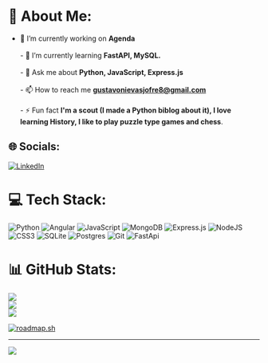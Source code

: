 # 💫 About Me:
- 🔭 I’m currently working on **Agenda**<br><br>- 🌱 I’m currently learning **FastAPI, MySQL.**<br><br>- 💬 Ask me about **Python, JavaScript, Express.js**<br><br>- 📫 How to reach me **gustavonievasjofre8@gmail.com**<br><br>- ⚡ Fun fact **I'm a scout (I made a Python biblog about it), I love learning History, I like to play puzzle type games and chess**.


## 🌐 Socials:
[![LinkedIn](https://custom-icon-badges.demolab.com/badge/LinkedIn-0A66C2?logo=linkedin-white&logoColor=fff)](https://linkedin.com/in/nievas-gustavo)

# 💻 Tech Stack:
![Python](https://img.shields.io/badge/python-3670A0?style=for-the-badge&logo=python&logoColor=ffdd54) ![Angular](https://img.shields.io/badge/angular-%23DD0031.svg?style=for-the-badge&logo=angular&logoColor=white) ![JavaScript](https://img.shields.io/badge/javascript-%23323330.svg?style=for-the-badge&logo=javascript&logoColor=%23F7DF1E) ![MongoDB](https://img.shields.io/badge/MongoDB-%234ea94b.svg?style=for-the-badge&logo=mongodb&logoColor=white) ![Express.js](https://img.shields.io/badge/express.js-%23404d59.svg?style=for-the-badge&logo=express&logoColor=%2361DAFB) ![NodeJS](https://img.shields.io/badge/node.js-6DA55F?style=for-the-badge&logo=node.js&logoColor=white) ![CSS3](https://img.shields.io/badge/css3-%231572B6.svg?style=for-the-badge&logo=css3&logoColor=white) ![SQLite](https://img.shields.io/badge/sqlite-%2307405e.svg?style=for-the-badge&logo=sqlite&logoColor=white) ![Postgres](https://img.shields.io/badge/postgres-%23316192.svg?style=for-the-badge&logo=postgresql&logoColor=white) ![Git](https://img.shields.io/badge/git-%23F05033.svg?style=for-the-badge&logo=git&logoColor=white) ![FastApi](https://img.shields.io/badge/FastAPI-005571?style=for-the-badge&logo=fastapi) 
# 📊 GitHub Stats:
![](https://github-readme-stats.vercel.app/api?username=NievasGustavo&theme=blue-green&hide_border=false&include_all_commits=true&count_private=false)<br/>
![](https://github-readme-streak-stats.herokuapp.com/?user=NievasGustavo&theme=blue-green&hide_border=false)<br/>
![](https://github-readme-stats.vercel.app/api/top-langs/?username=NievasGustavo&theme=blue-green&hide_border=false&include_all_commits=true&count_private=false&layout=compact)

[![roadmap.sh](https://roadmap.sh/card/tall/678d017798c00f7117395d27?variant=dark&roadmaps=backend)](https://roadmap.sh)

---
[![](https://visitcount.itsvg.in/api?id=NievasGustavo&icon=8&color=3)](https://visitcount.itsvg.in)

<!-- Proudly created with GPRM ( https://gprm.itsvg.in ) -->

